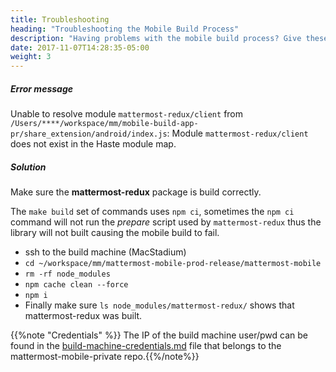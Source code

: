 ```yaml
---
title: Troubleshooting
heading: "Troubleshooting the Mobile Build Process"
description: "Having problems with the mobile build process? Give these troubleshooting tips a try."
date: 2017-11-07T14:28:35-05:00
weight: 3
---
```


##### Error message
Unable to resolve module `mattermost-redux/client` from `/Users/****/workspace/mm/mobile-build-app-pr/share_extension/android/index.js`: Module `mattermost-redux/client` does not exist in the Haste module map.

##### Solution
Make sure the **mattermost-redux** package is build correctly.

The `make build` set of commands uses `npm ci`, sometimes the `npm ci` command will not run
the *prepare* script used by `mattermost-redux` thus the library will not built causing the
mobile build to fail.

   - ssh to the build machine (MacStadium)
   - ``cd ~/workspace/mm/mattermost-mobile-prod-release/mattermost-mobile``
   - ``rm -rf node_modules``
   - ``npm cache clean --force``
   - ``npm i``
   - Finally make sure ``ls node_modules/mattermost-redux/`` shows that mattermost-redux was built.

{{%note "Credentials" %}} The IP of the build machine user/pwd can be found in the [build-machine-credentials.md](https://github.com/mattermost/mattermost-mobile-private/blob/master/build-machine-credentials.md) file that belongs to the 
mattermost-mobile-private repo.{{%/note%}}
